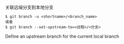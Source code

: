 关联远端分支到本地分支

```
$ git branch -u <shortname>/<branch_name>
或者
$ git branch --set-upstream-to=<远程>/<分支>
```
Define an upstream branch for the current local branch

